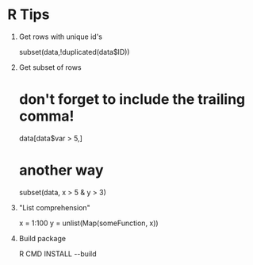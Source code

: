 R Tips
======

1. Get rows with unique id's

    subset(data,!duplicated(data$ID))

2. Get subset of rows

    # don't forget to include the trailing comma!
    data[data$var > 5,]
    
    # another way
    subset(data, x > 5 & y > 3)

3. "List comprehension"

    x = 1:100
    y = unlist(Map(someFunction, x))

4. Build package

    R CMD INSTALL --build
